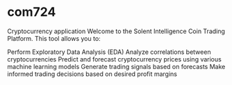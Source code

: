 # com724
Cryptocurrency application
Welcome to the Solent Intelligence Coin Trading Platform. This tool allows you to:

Perform Exploratory Data Analysis (EDA)
Analyze correlations between cryptocurrencies
Predict and forecast cryptocurrency prices using various machine learning models
Generate trading signals based on forecasts
Make informed trading decisions based on desired profit margins
